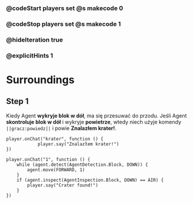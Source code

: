 ### @codeStart players set @s makecode 0
### @codeStop players set @s makecode 1

### @hideIteration true 
### @explicitHints 1


# Surroundings 

## Step 1
Kiedy Agent **wykryje blok w dół**, ma się przesuwać do przodu. Jeśli Agent **skontroluje blok w dół** i wykryje **powietrze**, wtedy niech użyje komendy ``||gracz:powiedz||`` i powie **Znalazłem krater!**. 

```template
player.onChat("krater", function () {
            player.say("Znalazłem krater!")
})
```
```ghost
player.onChat("1", function () {
    while (agent.detect(AgentDetection.Block, DOWN)) {
        agent.move(FORWARD, 1)
    }
    if (agent.inspect(AgentInspection.Block, DOWN) == AIR) {
        player.say("Crater found!")
    }
})
```